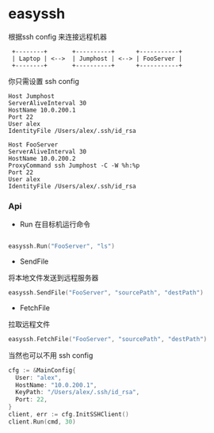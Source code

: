 easyssh
====

根据ssh config 来连接远程机器

     +--------+       +----------+      +-----------+
     | Laptop | <-->  | Jumphost | <--> | FooServer |
     +--------+       +----------+      +-----------+

你只需设置 ssh config

```ssh config
Host Jumphost
ServerAliveInterval 30
HostName 10.0.200.1
Port 22
User alex
IdentityFile /Users/alex/.ssh/id_rsa

Host FooServer
ServerAliveInterval 30
HostName 10.0.200.2
ProxyCommand ssh Jumphost -C -W %h:%p
Port 22
User alex
IdentityFile /Users/alex/.ssh/id_rsa
```

### Api

* Run
在目标机运行命令

```go

easyssh.Run("FooServer", "ls")
```

* SendFile

将本地文件发送到远程服务器

```go
easyssh.SendFile("FooServer", "sourcePath", "destPath")
```
* FetchFile

拉取远程文件

```go
easyssh.FetchFile("FooServer", "sourcePath", "destPath")
```


当然也可以不用 ssh config

```go
cfg := &MainConfig{
  User: "alex",
  HostName: "10.0.200.1",
  KeyPath: "/Users/alex/.ssh/id_rsa",
  Port: 22,
}
client, err := cfg.InitSSHClient()
client.Run(cmd, 30)
```